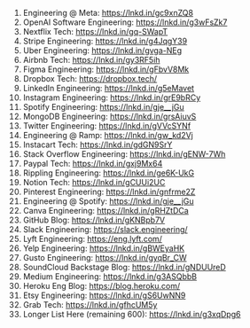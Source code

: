 1. Engineering @ Meta: https://lnkd.in/gc9xnZQ8
2. OpenAI Software Engineering: https://lnkd.in/g3wFsZk7
3. Nextflix Tech: https://lnkd.in/gq-SWapT
4. Stripe Engineering: https://lnkd.in/g4JqgY39
5. Uber Engineering: https://lnkd.in/gvga-NEg
6. Airbnb Tech: https://lnkd.in/gy3RF5ih
7. Figma Engineering: https://lnkd.in/gFbvV8Mk
8. Dropbox Tech: https://dropbox.tech/
9. LinkedIn Engineering: https://lnkd.in/g5eMavet
10. Instagram Engineering: https://lnkd.in/grE9bRCy
11. Spotify Engineering: https://lnkd.in/gje__jGu
12. MongoDB Engineering: https://lnkd.in/grsAiuvS
13. Twitter Engineering: https://lnkd.in/gVVcSYNf
14. Engineering @ Ramp: https://lnkd.in/gw_kd2Vj
15. Instacart Tech: https://lnkd.in/gdGN9SrY
16. Stack Overflow Engineering: https://lnkd.in/gENW-7Wh
17. Paypal Tech: https://lnkd.in/gxj9Mx64
18. Rippling Engineering: https://lnkd.in/ge6K-UkG
19. Notion Tech: https://lnkd.in/gCUUi2UC
20. Pinterest Engineering: https://lnkd.in/gnfrme2Z
21. Engineering @ Spotify: https://lnkd.in/gje__jGu
22. Canva Engineering: https://lnkd.in/gRHZtDCa
23. GitHub Blog: https://lnkd.in/gKNBpb7V
24. Slack Engineering: https://slack.engineering/
25. Lyft Engineering: https://eng.lyft.com/
26. Yelp Engineering: https://lnkd.in/gBWEyaHK
27. Gusto Engineering: https://lnkd.in/gyqBr_CW
28. SoundCloud Backstage Blog: https://lnkd.in/gNDUUreD
29. Medium Engineering: https://lnkd.in/g3ASQbbB
30. Heroku Eng Blog: https://blog.heroku.com/
31. Etsy Engineering: https://lnkd.in/gS6UwNN9
32. Grab Tech: https://lnkd.in/gfhcUM5y
33. Longer List Here (remaining 600): https://lnkd.in/g3xqDpg6
